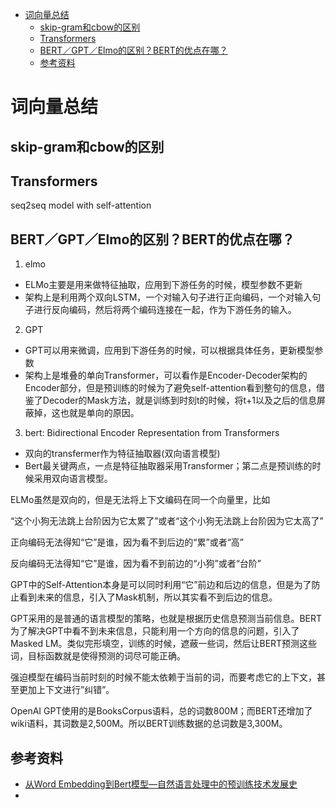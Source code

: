 - [词向量总结](#%e8%af%8d%e5%90%91%e9%87%8f%e6%80%bb%e7%bb%93)
  - [skip-gram和cbow的区别](#skip-gram%e5%92%8ccbow%e7%9a%84%e5%8c%ba%e5%88%ab)
  - [Transformers](#transformers)
  - [BERT／GPT／Elmo的区别？BERT的优点在哪？](#bert%ef%bc%8fgpt%ef%bc%8felmo%e7%9a%84%e5%8c%ba%e5%88%abbert%e7%9a%84%e4%bc%98%e7%82%b9%e5%9c%a8%e5%93%aa)
  - [参考资料](#%e5%8f%82%e8%80%83%e8%b5%84%e6%96%99)


# 词向量总结

## skip-gram和cbow的区别


## Transformers
seq2seq model with self-attention


## BERT／GPT／Elmo的区别？BERT的优点在哪？

1. elmo 

- ELMo主要是用来做特征抽取，应用到下游任务的时候，模型参数不更新
- 架构上是利用两个双向LSTM，一个对输入句子进行正向编码，一个对输入句子进行反向编码，然后将两个编码连接在一起，作为下游任务的输入。

2. GPT
 
- GPT可以用来微调，应用到下游任务的时候，可以根据具体任务，更新模型参数
- 架构上是堆叠的单向Transformer，可以看作是Encoder-Decoder架构的Encoder部分，但是预训练的时候为了避免self-attention看到整句的信息，借鉴了Decoder的Mask方法，就是训练到时刻t的时候，将t+1以及之后的信息屏蔽掉，这也就是单向的原因。

3. bert: Bidirectional Encoder Representation from Transformers
- 双向的transfermer作为特征抽取器(双向语言模型)
- Bert最关键两点，一点是特征抽取器采用Transformer；第二点是预训练的时候采用双向语言模型。



ELMo虽然是双向的，但是无法将上下文编码在同一个向量里，比如

“这个小狗无法跳上台阶因为它太累了”或者“这个小狗无法跳上台阶因为它太高了”

正向编码无法得知“它”是谁，因为看不到后边的“累”或者“高”

反向编码无法得知“它”是谁，因为看不到前边的“小狗”或者“台阶”

GPT中的Self-Attention本身是可以同时利用“它”前边和后边的信息，但是为了防止看到未来的信息，引入了Mask机制，所以其实看不到后边的信息。

GPT采用的是普通的语言模型的策略，也就是根据历史信息预测当前信息。BERT为了解决GPT中看不到未来信息，只能利用一个方向的信息的问题，引入了Masked LM。类似完形填空，训练的时候，遮蔽一些词，然后让BERT预测这些词，目标函数就是使得预测的词尽可能正确。

强迫模型在编码当前时刻的时候不能太依赖于当前的词，而要考虑它的上下文，甚至更加上下文进行”纠错”。

OpenAI GPT使用的是BooksCorpus语料，总的词数800M；而BERT还增加了wiki语料，其词数是2,500M。所以BERT训练数据的总词数是3,300M。


## 参考资料

- [从Word Embedding到Bert模型—自然语言处理中的预训练技术发展史](https://zhuanlan.zhihu.com/p/49271699)
- 